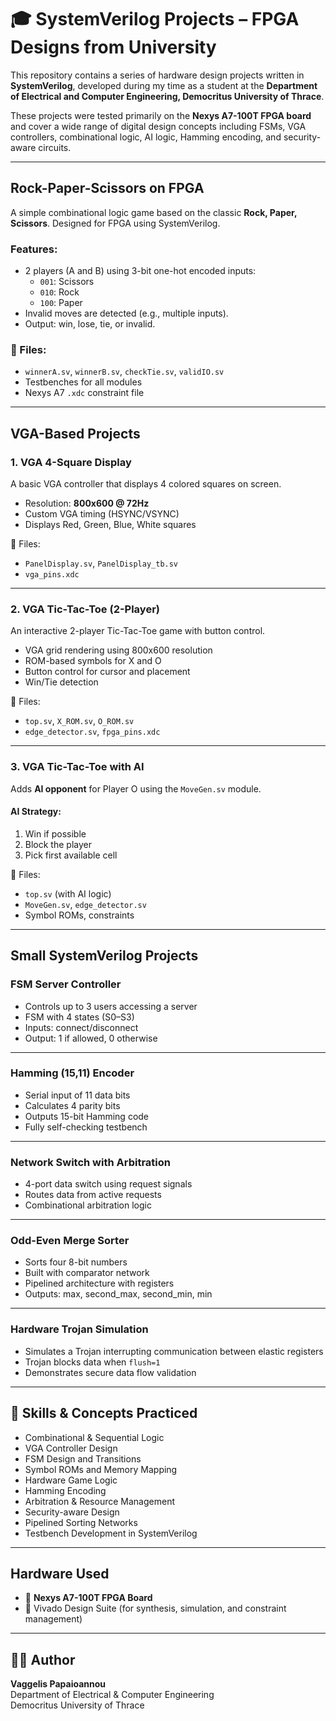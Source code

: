# 🎓 SystemVerilog Projects – FPGA Designs from University

This repository contains a series of hardware design projects written in **SystemVerilog**, developed during my time as a student at the **Department of Electrical and Computer Engineering, Democritus University of Thrace**.

These projects were tested primarily on the **Nexys A7-100T FPGA board** and cover a wide range of digital design concepts including FSMs, VGA controllers, combinational logic, AI logic, Hamming encoding, and security-aware circuits.

---

##  Rock-Paper-Scissors on FPGA

A simple combinational logic game based on the classic **Rock, Paper, Scissors**. Designed for FPGA using SystemVerilog.

### Features:
- 2 players (A and B) using 3-bit one-hot encoded inputs:
  - `001`: Scissors
  - `010`: Rock
  - `100`: Paper
- Invalid moves are detected (e.g., multiple inputs).
- Output: win, lose, tie, or invalid.

### 📁 Files:
- `winnerA.sv`, `winnerB.sv`, `checkTie.sv`, `validIO.sv`
- Testbenches for all modules
- Nexys A7 `.xdc` constraint file

---

##  VGA-Based Projects

### 1. **VGA 4-Square Display**

A basic VGA controller that displays 4 colored squares on screen.

- Resolution: **800x600 @ 72Hz**
- Custom VGA timing (HSYNC/VSYNC)
- Displays Red, Green, Blue, White squares

📁 Files:
- `PanelDisplay.sv`, `PanelDisplay_tb.sv`
- `vga_pins.xdc`

---

### 2. **VGA Tic-Tac-Toe (2-Player)**

An interactive 2-player Tic-Tac-Toe game with button control.

- VGA grid rendering using 800x600 resolution
- ROM-based symbols for X and O
- Button control for cursor and placement
- Win/Tie detection

📁 Files:
- `top.sv`, `X_ROM.sv`, `O_ROM.sv`
- `edge_detector.sv`, `fpga_pins.xdc`

---

### 3. **VGA Tic-Tac-Toe with AI**

Adds **AI opponent** for Player O using the `MoveGen.sv` module.

####  AI Strategy:
1. Win if possible  
2. Block the player  
3. Pick first available cell  

📁 Files:
- `top.sv` (with AI logic)
- `MoveGen.sv`, `edge_detector.sv`
- Symbol ROMs, constraints

---

##  Small SystemVerilog Projects

###  FSM Server Controller

- Controls up to 3 users accessing a server
- FSM with 4 states (S0–S3)
- Inputs: connect/disconnect
- Output: 1 if allowed, 0 otherwise

---

###  Hamming (15,11) Encoder

- Serial input of 11 data bits
- Calculates 4 parity bits
- Outputs 15-bit Hamming code
- Fully self-checking testbench

---

###  Network Switch with Arbitration

- 4-port data switch using request signals
- Routes data from active requests
- Combinational arbitration logic

---

###  Odd-Even Merge Sorter

- Sorts four 8-bit numbers
- Built with comparator network
- Pipelined architecture with registers
- Outputs: max, second_max, second_min, min

---

###  Hardware Trojan Simulation

- Simulates a Trojan interrupting communication between elastic registers
- Trojan blocks data when `flush=1`
- Demonstrates secure data flow validation

---

## 🧠 Skills & Concepts Practiced

- Combinational & Sequential Logic  
- VGA Controller Design  
- FSM Design and Transitions  
- Symbol ROMs and Memory Mapping  
- Hardware Game Logic  
- Hamming Encoding  
- Arbitration & Resource Management  
- Security-aware Design  
- Pipelined Sorting Networks  
- Testbench Development in SystemVerilog  

---

##  Hardware Used

- 🧿 **Nexys A7-100T FPGA Board**
- 💾 Vivado Design Suite (for synthesis, simulation, and constraint management)


---

## 👨‍💻 Author

**Vaggelis Papaioannou**  
Department of Electrical & Computer Engineering  
Democritus University of Thrace

